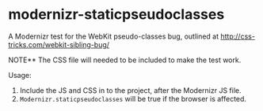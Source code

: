 modernizr-staticpseudoclasses
=============================

A Modernizr test for the WebKit pseudo-classes bug, outlined at http://css-tricks.com/webkit-sibling-bug/

NOTE** The CSS file will needed to be included to make the test work.

Usage:

1) Include the JS and CSS in to the project, after the Modernizr JS file.
2) `Modernizr.staticpseudoclasses` will be true if the browser is affected.
